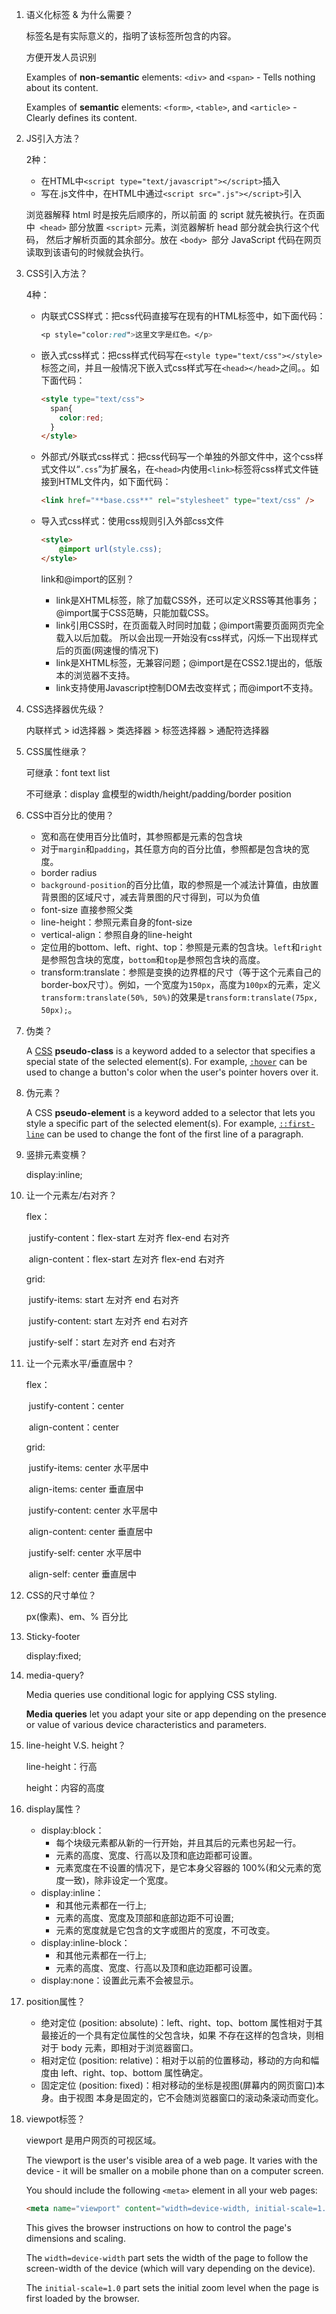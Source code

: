 1. 语义化标签 & 为什么需要？

   标签名是有实际意义的，指明了该标签所包含的内容。

   方便开发人员识别

   Examples of **non-semantic** elements: `<div>` and `<span>` - Tells nothing about its content.

   Examples of **semantic** elements: `<form>`, `<table>`, and `<article>` - Clearly defines its content.

2. JS引入方法？

   2种：

   + 在HTML中`<script type="text/javascript"></script>`插入
   + 写在.js文件中，在HTML中通过`<script src=".js"></script>`引入

   浏览器解释 html 时是按先后顺序的，所以前面 的 script 就先被执行。在页面中` <head>` 部分放置 `<script>` 元素，浏览器解析 head 部分就会执行这个代码， 然后才解析页面的其余部分。放在 `<body> `部分 JavaScript 代码在网页读取到该语句的时候就会执行。

3. CSS引入方法？

   4种：

   + 内联式CSS样式：把css代码直接写在现有的HTML标签中，如下面代码：

     ```CSS
     <p style="color:red">这里文字是红色。</p>
     ```

   + 嵌入式css样式：把css样式代码写在`<style type="text/css"></style>`标签之间，并且一般情况下嵌入式css样式写在`<head></head>`之间。。如下面代码：

     ```html
     <style type="text/css">
       span{
         color:red;
       }
     </style>
     ```

   + 外部式/外联式css样式：把css代码写一个单独的外部文件中，这个css样式文件以“`.css`”为扩展名，在`<head>`内使用`<link>`标签将css样式文件链接到HTML文件内，如下面代码：

     ```html
     <link href="**base.css**" rel="stylesheet" type="text/css" />
     ```

   + 导入式css样式：使用css规则引入外部css文件

     ```html
     <style>
         @import url(style.css);
     </style>
     ```

     link和@import的区别？

     + link是XHTML标签，除了加载CSS外，还可以定义RSS等其他事务；@import属于CSS范畴，只能加载CSS。
     + link引用CSS时，在页面载入时同时加载；@import需要页面网页完全载入以后加载。
       所以会出现一开始没有css样式，闪烁一下出现样式后的页面(网速慢的情况下)
     + link是XHTML标签，无兼容问题；@import是在CSS2.1提出的，低版本的浏览器不支持。
     + link支持使用Javascript控制DOM去改变样式；而@import不支持。

4. CSS选择器优先级？

   内联样式 > id选择器 > 类选择器 > 标签选择器 > 通配符选择器

5. CSS属性继承？

   可继承：font text list 

   不可继承：display 盒模型的width/height/padding/border position 

6. CSS中百分比的使用？

   + 宽和高在使用百分比值时，其参照都是元素的包含块
   + 对于`margin`和`padding`，其任意方向的百分比值，参照都是包含块的宽度。
   + border radius
   + `background-position`的百分比值，取的参照是一个减法计算值，由放置背景图的区域尺寸，减去背景图的尺寸得到，可以为负值
   + font-size 直接参照父类
   + line-height：参照元素自身的font-size
   + vertical-align：参照自身的line-height
   + 定位用的bottom、left、right、top：参照是元素的包含块。`left`和`right`是参照包含块的宽度，`bottom`和`top`是参照包含块的高度。
   + transform:translate：参照是变换的边界框的尺寸（等于这个元素自己的border-box尺寸）。例如，一个宽度为`150px`，高度为`100px`的元素，定义`transform:translate(50%, 50%)`的效果是`transform:translate(75px, 50px);`。

7. 伪类？

   A [CSS](https://developer.mozilla.org/en-US/docs/Web/CSS) **pseudo-class** is a keyword added to a selector that specifies a special state of the selected element(s). For example, [`:hover`](https://developer.mozilla.org/en-US/docs/Web/CSS/:hover) can be used to change a button's color when the user's pointer hovers over it.

8. 伪元素？

   A CSS **pseudo-element** is a keyword added to a selector that lets you style a specific part of the selected element(s). For example, [`::first-line`](https://developer.mozilla.org/en-US/docs/Web/CSS/::first-line) can be used to change the font of the first line of a paragraph.

9. 竖排元素变横？

   display:inline;

10. 让一个元素左/右对齐？

    flex：

    ​	justify-content：flex-start 左对齐 flex-end 右对齐

    ​	align-content：flex-start 左对齐 flex-end 右对齐

    grid:

    ​	justify-items: start 左对齐 end 右对齐

    ​	justify-content: start 左对齐 end 右对齐

    ​	justify-self：start 左对齐 end 右对齐

11. 让一个元素水平/垂直居中？

    flex：

    ​	justify-content：center

    ​	align-content：center

    grid:

    ​	justify-items: center 水平居中

    ​	align-items: center 垂直居中

    ​	justify-content: center 水平居中

    ​	align-content: center 垂直居中

    ​    justify-self: center 水平居中

    ​	align-self: center 垂直居中

12. CSS的尺寸单位？

    px(像素)、em、% 百分比

13. Sticky-footer

    display:fixed;

14. media-query?

    Media queries use conditional logic for applying CSS styling.

    **Media queries** let you adapt your site or app depending on the presence or value of various device characteristics and parameters.

15. line-height V.S. height？

    line-height：行高

    height：内容的高度

16. display属性？

    + display:block：
      + 每个块级元素都从新的一行开始，并且其后的元素也另起一行。
      + 元素的高度、宽度、行高以及顶和底边距都可设置。
      + 元素宽度在不设置的情况下，是它本身父容器的 100%(和父元素的宽度一致)，除非设定一个宽度。
    + display:inline：
      + 和其他元素都在一行上;
      + 元素的高度、宽度及顶部和底部边距不可设置;
      + 元素的宽度就是它包含的文字或图片的宽度，不可改变。
    + display:inline-block：
      + 和其他元素都在一行上;
      + 元素的高度、宽度、行高以及顶和底边距都可设置。
    + display:none：设置此元素不会被显示。

17. position属性？

    + 绝对定位 (position: absolute)：left、right、top、bottom 属性相对于其最接近的一个具有定位属性的父包含块，如果 不存在这样的包含块，则相对于 body 元素，即相对于浏览器窗口。
    + 相对定位 (position: relative)：相对于以前的位置移动，移动的方向和幅度由 left、right、top、bottom 属性确定。
    + 固定定位 (position: fixed)：相对移动的坐标是视图(屏幕内的网页窗口)本身。由于视图 本身是固定的，它不会随浏览器窗口的滚动条滚动而变化。

18. viewpot标签？

    viewport 是用户网页的可视区域。

    The viewport is the user's visible area of a web page. It varies with the device - it will be smaller on a mobile phone than on a computer screen.

    You should include the following `<meta>` element in all your web pages:

    ```html
    <meta name="viewport" content="width=device-width, initial-scale=1.0">
    ```

    This gives the browser instructions on how to control the page's dimensions and scaling.

    The `width=device-width` part sets the width of the page to follow the screen-width of the device (which will vary depending on the device).

    The `initial-scale=1.0` part sets the initial zoom level when the page is first loaded by the browser.

    